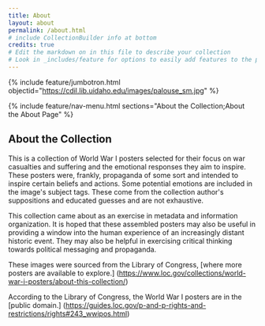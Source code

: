 ```yaml
---
title: About
layout: about
permalink: /about.html
# include CollectionBuilder info at bottom
credits: true
# Edit the markdown on in this file to describe your collection
# Look in _includes/feature for options to easily add features to the page
---
```


{% include feature/jumbotron.html objectid="https://cdil.lib.uidaho.edu/images/palouse_sm.jpg" %}

{% include feature/nav-menu.html sections="About the Collection;About the About Page" %}

## About the Collection

This is a collection of World War I posters selected for their focus on war casualties and suffering and the emotional responses they aim to inspire. These posters were, frankly, propaganda of some sort and intended to inspire certain beliefs and actions. Some potential emotions are included in the image's subject tags. These come from the collection author's suppositions and educated guesses and are not exhaustive.

This collection came about as an exercise in metadata and information organization. It is hoped that these assembled posters may also be useful in providing a window into the human experience of an increasingly distant historic event. They may also be helpful in exercising critical thinking towards political messaging and propaganda.

These images were sourced from the Library of Congress, [where more posters are available to explore.] (https://www.loc.gov/collections/world-war-i-posters/about-this-collection/)

According to the Library of Congress, the World War I posters are in the [public domain.] (https://guides.loc.gov/p-and-p-rights-and-restrictions/rights#243_wwipos.html)


